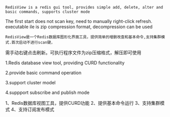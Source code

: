     RedisView is a redis gui tool, provides simple add, delete, alter and basic commands, supports cluster mode 
The first start does not scan key, need to manually right-click refresh.
    executable ile is zip compression format, decompression can be used

    RedisView是一个Redis数据库图形化界面工具，提供简单的增删改查和基本命令,支持集群模式.首次启动不进行scan键，
需手动右键点击刷新。可执行程序文件为zip压缩格式，解压即可使用

1.Redis database view tool, providing CURD functionality

2.provide basic command operation

3.support cluster model

4.suppport subscribe and publish mode

1、Redis数据库视图工具，提供CURD功能
2、提供基本命令运行
3、支持集群模式
4、支持订阅发布模式
